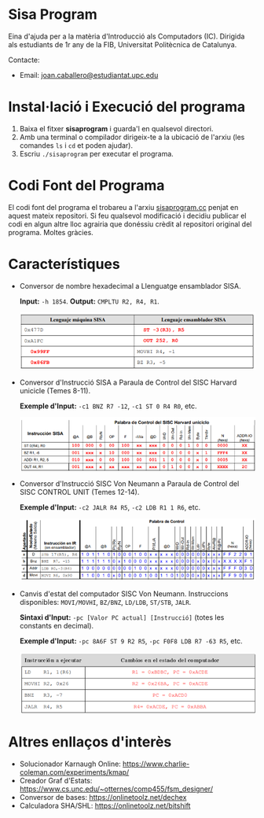 # Sisa Program
Eina d'ajuda per a la matèria d'Introducció als Computadors (IC).
Dirigida als estudiants de 1r any de la FIB, Universitat Politècnica de Catalunya.

Contacte:
* Email: joan.caballero@estudiantat.upc.edu

# Instal·lació i Execució del programa
1. Baixa el fitxer __sisaprogram__ i guarda'l en qualsevol directori.
2. Amb una terminal o compilador dirigeix-te a la ubicació de l'arxiu (les comandes `ls` i `cd` et poden ajudar).
3. Escriu `./sisaprogram` per executar el programa.

# Codi Font del Programa
El codi font del programa el trobareu a l'arxiu [sisaprogram.cc](sisaprogram.cc) penjat en aquest mateix repositori.
Si feu qualsevol modificació i decidiu publicar el codi en algun altre lloc agrairia que donéssiu crèdit al repositori original del programa. Moltes gràcies. 

# Característiques
* Conversor de nombre hexadecimal a Llenguatge ensamblador SISA.

     **Input:** `-h 1854`. **Output:** `CMPLTU R2, R4, R1`.
     
     ![](Images/hexa_to_sisa.png)
     
* Conversor d'Instrucció SISA a Paraula de Control del SISC Harvard unicicle (Temes 8-11).

     **Exemple d'Input:** `-c1 BNZ R7 -12`, `-c1 ST 0 R4 R0`, etc.
     
     ![](Images/paraula_control_v1.png)

* Conversor d'Instrucció SISC Von Neumann a Paraula de Control del SISC CONTROL UNIT (Temes 12-14).

     **Exemple d'Input:** `-c2 JALR R4 R5`, `-c2 LDB R1 1 R6`, etc.
     
     ![](Images/paraula_control_v2.png)
     
* Canvis d'estat del computador SISC Von Neumann. Instruccions disponibles: `MOVI/MOVHI`, `BZ/BNZ`, `LD/LDB`, `ST/STB`, `JALR`.

     **Sintaxi d'Input:** `-pc [Valor PC actual] [Instrucció]` (totes les constants en decimal). 
    
     **Exemple d'Input:** `-pc 8A6F ST 9 R2 R5`, `-pc F0F8 LDB R7 -63 R5`, etc.
     
     ![](Images/pc.png)
     
# Altres enllaços d'interès
* Solucionador Karnaugh Online: https://www.charlie-coleman.com/experiments/kmap/
* Creador Graf d'Estats: https://www.cs.unc.edu/~otternes/comp455/fsm_designer/
* Conversor de bases: https://onlinetoolz.net/dechex
* Calculadora SHA/SHL: https://onlinetoolz.net/bitshift

